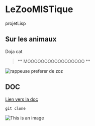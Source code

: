 # LeZooMISTique
projetLisp

## Sur les animaux 

Doja cat 
> ** MOOOOOOOOOOOOOOOOO **

![rappeuse preferer de zoz](http://t1.gstatic.com/licensed-image?q=tbn:ANd9GcQOVCw1sQJJUkEuea9zB8lVvRxjgDLs1OegD6HfafYl1q_Z_8cS70BL4gM4ueHq)

## DOC 
[Lien vers la doc](https://www.youtube.com/watch?v=dQw4w9WgXcQ)

```
git clone 

```

![This is an image](https://myoctocat.com/assets/images/base-octocat.svg)
